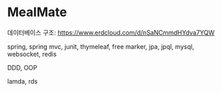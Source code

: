 # MealMate

데이터베이스 구조: https://www.erdcloud.com/d/nSaNCmmdHYdva7YQW

spring, spring mvc, junit, thymeleaf, free marker, jpa, jpql, mysql, websocket, redis

DDD, OOP

lamda, rds
